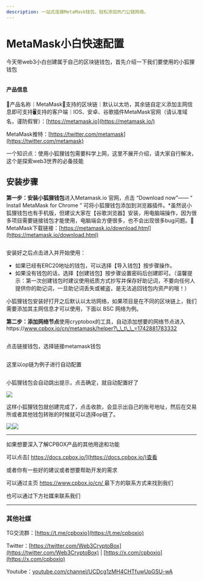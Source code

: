 ```yaml
---
description: 一站式连接MetaMask钱包，轻松添加热门公链网络。
---
```


# MetaMask小白快速配置

今天带web3小白创建属于自己的区块链钱包，首先介绍一下我们要使用的小狐狸钱包

<figure><img src="../.gitbook/assets/image (39).png" alt=""><figcaption></figcaption></figure>

#### 产品信息

🦊产品名称｜MetaMask🔗支持的区块链｜默认以太坊，其余链自定义添加主网信息即可支持🖥支持的客户端｜IOS、安卓、谷歌插件MetaMask官网（请认准域名，谨防假冒）：[https://metamask.io](https://metamask.io/)

MetaMask推特：[https://twitter.com/metamask](https://twitter.com/metamask)

一个知识点：使用小狐狸钱包需要科学上网，这里不展开介绍，请大家自行解决，这个是探索web3世界的必备技能

## 安装步骤

**第一步：安装小狐狸钱包**进入Metamask.io 官网，点击 “Download now”—— “ Install MetaMask for Chrome ” 可将小狐狸钱包添加到浏览器插件。\*虽然说小狐狸钱包也有手机版，但建议大家在【谷歌浏览器】安装，用电脑端操作，因为很多项目需要链接钱包才能使用，电脑端会方便很多，也不会出现很多bug问题。🦊MetaMask下载链接：[https://metamask.io/download.html](https://metamask.io/download.html)

<figure><img src="../.gitbook/assets/image (38).png" alt=""><figcaption></figcaption></figure>

安装好之后点击进入并开始使用：

* 如果已经有ERC20地址的钱包，可以选择【导入钱包】按步骤操作。
* 如果没有钱包的话，选择【创建钱包】按步骤设置密码后创建即可。（温馨提示：第一次创建钱包时建议使用纸质方式抄写并保存好助记词，不要向任何人提供你的助记词，一旦助记词丢失或被盗，是无法追回钱包内资产的哦！）

小狐狸钱包安装好打开之后默认以太坊网络，如果项目是在不同的区块链上，我们需要添加其主网信息才可以使用，下面以 BSC 网络为例。

**第二步：添加网络节点**使用cryptobox的工具，自动添加想要的网络节点进入https://www.cpbox.io/cn/metamask/helper?\_\_t\_\_=1742881783332

<figure><img src="../.gitbook/assets/image (40).png" alt=""><figcaption></figcaption></figure>

点击链接钱包，选择链接metamask钱包

<figure><img src="../.gitbook/assets/image (41).png" alt=""><figcaption></figcaption></figure>

这里以op链为例子进行自动配置

<figure><img src="../.gitbook/assets/image (42).png" alt=""><figcaption></figcaption></figure>

小狐狸钱包会自动跳出提示，点击确定，就自动配置好了

&#x20;![](<../.gitbook/assets/image (43).png>)

这样小狐狸钱包就创建完成了，点击收款，会显示出自己的账号地址，然后在交易所或者其他钱包转账的时候就可以选择op链了。

![](https://uf6jjv03ijb.sg.larksuite.com/space/api/box/stream/download/asynccode/?code=Mjc5YzU5NmM2YTJhM2Q2NmIwNzYwMDhhNWYwNGJkZmFfVndMbm1lTmN1VllUMXYyeUg5cEhFVUhEVnZqeGtkV3ZfVG9rZW46VmlnemJkdnVtb0FweGN4aWdTOGw4NGU5Z2JoXzE3NDU5OTI5MzM6MTc0NTk5NjUzM19WNA)![](https://uf6jjv03ijb.sg.larksuite.com/space/api/box/stream/download/asynccode/?code=ZWM1NjI3MTI5YTM0ZTllNTNmN2VhODBmMzQ4NzM5YjNfTlUyZzNlQm13VWpaUkZNS3VLSDBhSFZPNDNhVldHamRfVG9rZW46SjBXS2JPeXIyb1VwcnZ4RDhVaWxTY3BtZzJnXzE3NDU5OTI5MzM6MTc0NTk5NjUzM19WNA)

***

如果想要深入了解CPBOX产品的其他用途和功能

可以点击[ https://docs.cpbox.io/](https://docs.cpbox.io/)查看

或者你有一些好的建议或者想要帮助开发的需求

可以通过主页 [https://www.cpbox.io/cn/ ](https://www.cpbox.io/cn/)最下方的联系方式来找到我们

也可以通过下方社媒来联系我们

***

### 其他社媒

TG交流群：[https://t.me/cpboxio](https://t.me/cpboxio)

Twitter：[https://twitter.com/Web3CryptoBox](https://twitter.com/Web3CryptoBox) | [https://x.com/cpboxio](https://x.com/cpboxio)

Youtube：[youtube.com/channel/UCDcg1zMH4CHTfuwUpGSU-wA](../solana-gong-ju/solana-yi-jian-fa-bi.md)
